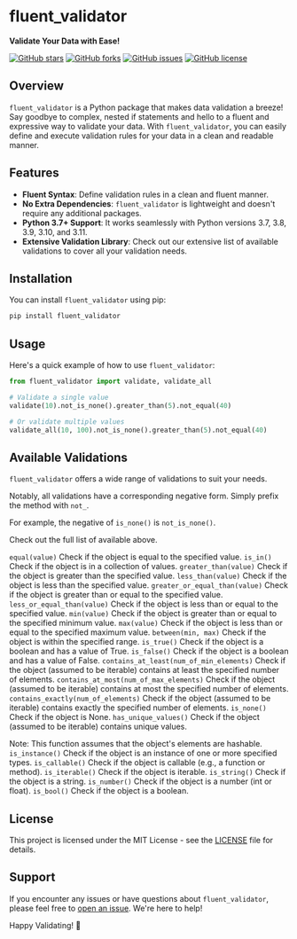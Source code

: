 
# fluent_validator

**Validate Your Data with Ease!**

[![GitHub stars](https://img.shields.io/github/stars/mariotaddeucci/fluent_validator.svg?style=flat-square)](https://github.com/mariotaddeucci/fluent_validator/stargazers)
[![GitHub forks](https://img.shields.io/github/forks/mariotaddeucci/fluent_validator.svg?style=flat-square)](https://github.com/mariotaddeucci/fluent_validator/network)
[![GitHub issues](https://img.shields.io/github/issues/mariotaddeucci/fluent_validator.svg?style=flat-square)](https://github.com/mariotaddeucci/fluent_validator/issues)
[![GitHub license](https://img.shields.io/github/license/mariotaddeucci/fluent_validator.svg?style=flat-square)](https://github.com/mariotaddeucci/fluent_validator/blob/main/LICENSE)

## Overview

`fluent_validator` is a Python package that makes data validation a breeze! Say goodbye to complex, nested if statements and hello to a fluent and expressive way to validate your data. With `fluent_validator`, you can easily define and execute validation rules for your data in a clean and readable manner.

## Features

- **Fluent Syntax**: Define validation rules in a clean and fluent manner.
- **No Extra Dependencies**: `fluent_validator` is lightweight and doesn't require any additional packages.
- **Python 3.7+ Support**: It works seamlessly with Python versions 3.7, 3.8, 3.9, 3.10, and 3.11.
- **Extensive Validation Library**: Check out our extensive list of available validations to cover all your validation needs.

## Installation

You can install `fluent_validator` using pip:

```bash
pip install fluent_validator
````

## Usage

Here's a quick example of how to use `fluent_validator`:

```python
from fluent_validator import validate, validate_all

# Validate a single value
validate(10).not_is_none().greater_than(5).not_equal(40)

# Or validate multiple values
validate_all(10, 100).not_is_none().greater_than(5).not_equal(40)
```

## Available Validations

`fluent_validator` offers a wide range of validations to suit your needs.

Notably, all validations have a corresponding negative form. Simply prefix the method with `not_`.

For example, the negative of `is_none()` is `not_is_none()`.

Check out the full list of available above.

`equal(value)` Check if the object is equal to the specified value.
`is_in()` Check if the object is in a collection of values.
`greater_than(value)` Check if the object is greater than the specified value.
`less_than(value)` Check if the object is less than the specified value.
`greater_or_equal_than(value)` Check if the object is greater than or equal to the specified value.
`less_or_equal_than(value)` Check if the object is less than or equal to the specified value.
`min(value)` Check if the object is greater than or equal to the specified minimum value.
`max(value)` Check if the object is less than or equal to the specified maximum value.
`between(min, max)` Check if the object is within the specified range.
`is_true()` Check if the object is a boolean and has a value of True.
`is_false()` Check if the object is a boolean and has a value of False.
`contains_at_least(num_of_min_elements)` Check if the object (assumed to be iterable) contains at least the specified number of elements.
`contains_at_most(num_of_max_elements)` Check if the object (assumed to be iterable) contains at most the specified number of elements.
`contains_exactly(num_of_elements)` Check if the object (assumed to be iterable) contains exactly the specified number of elements.
`is_none()` Check if the object is None.
`has_unique_values()` Check if the object (assumed to be iterable) contains unique values.

Note: This function assumes that the object's elements are hashable.
`is_instance()` Check if the object is an instance of one or more specified types.
`is_callable()` Check if the object is callable (e.g., a function or method).
`is_iterable()` Check if the object is iterable.
`is_string()` Check if the object is a string.
`is_number()` Check if the object is a number (int or float).
`is_bool()` Check if the object is a boolean.

## License

This project is licensed under the MIT License - see the [LICENSE](LICENSE) file for details.

## Support

If you encounter any issues or have questions about `fluent_validator`, please feel free to [open an issue](https://github.com/mariotaddeucci/fluent_validator/issues). We're here to help!

Happy Validating! 🚀
